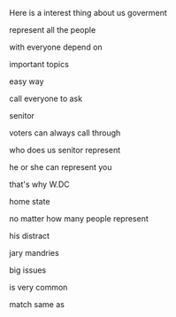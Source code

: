 Here is a interest thing about us goverment

represent all the people

with everyone depend on

important topics

easy way

call everyone to ask

senitor

voters can always call through

who does us senitor represent

he or she can represent you

that's why W.DC

home state

no matter how many people represent

his distract

jary mandries

big issues

is very common

match same as
